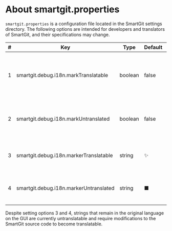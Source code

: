 # About smartgit.properties

`smartgit.properties` is a configuration file located in the SmartGit settings directory. The following options are intended for developers and translators of SmartGit, and their specifications may change.

| #  | Key | Type | Default | Description |
|----|-----|------|---------|-------------|
| 1  | smartgit.debug.i18n.markTranslatable | boolean | false | A specific mark will be displayed at the beginning of the translation for UI elements not yet included in `messages.pot`. |
| 2  | smartgit.debug.i18n.markUntranslated | boolean | false | A specific mark will be displayed at the beginning of the translation for UI elements that have not yet been translated. |
| 3  | smartgit.debug.i18n.markerTranslatable | string | ✨ | Specifies the character to be displayed when `i18n.markTranslatable` is true in option 1. |
| 4  | smartgit.debug.i18n.markerUntranslated | string | ■ | Specifies the character to be displayed when `i18n.markUntranslated` is true in option 2. |

Despite setting options 3 and 4, strings that remain in the original language on the GUI are currently untranslatable and require modifications to the SmartGit source code to become translatable.
